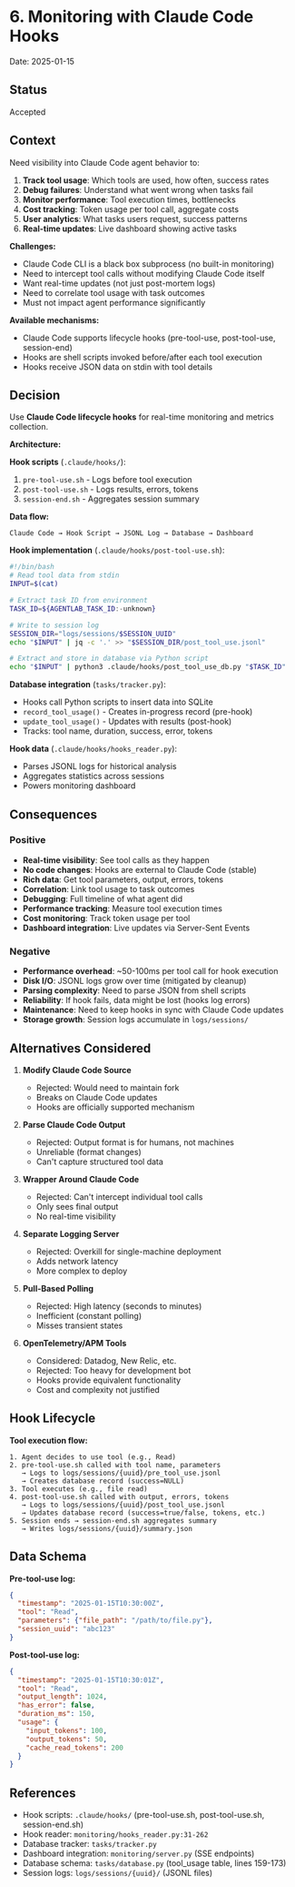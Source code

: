 # 6. Monitoring with Claude Code Hooks

Date: 2025-01-15

## Status

Accepted

## Context

Need visibility into Claude Code agent behavior to:

1. **Track tool usage**: Which tools are used, how often, success rates
2. **Debug failures**: Understand what went wrong when tasks fail
3. **Monitor performance**: Tool execution times, bottlenecks
4. **Cost tracking**: Token usage per tool call, aggregate costs
5. **User analytics**: What tasks users request, success patterns
6. **Real-time updates**: Live dashboard showing active tasks

**Challenges:**
- Claude Code CLI is a black box subprocess (no built-in monitoring)
- Need to intercept tool calls without modifying Claude Code itself
- Want real-time updates (not just post-mortem logs)
- Need to correlate tool usage with task outcomes
- Must not impact agent performance significantly

**Available mechanisms:**
- Claude Code supports lifecycle hooks (pre-tool-use, post-tool-use, session-end)
- Hooks are shell scripts invoked before/after each tool execution
- Hooks receive JSON data on stdin with tool details

## Decision

Use **Claude Code lifecycle hooks** for real-time monitoring and metrics collection.

**Architecture:**

**Hook scripts** (`.claude/hooks/`):
1. `pre-tool-use.sh` - Logs before tool execution
2. `post-tool-use.sh` - Logs results, errors, tokens
3. `session-end.sh` - Aggregates session summary

**Data flow:**
```
Claude Code → Hook Script → JSONL Log → Database → Dashboard
```

**Hook implementation** (`.claude/hooks/post-tool-use.sh`):
```bash
#!/bin/bash
# Read tool data from stdin
INPUT=$(cat)

# Extract task ID from environment
TASK_ID=${AGENTLAB_TASK_ID:-unknown}

# Write to session log
SESSION_DIR="logs/sessions/$SESSION_UUID"
echo "$INPUT" | jq -c '.' >> "$SESSION_DIR/post_tool_use.jsonl"

# Extract and store in database via Python script
echo "$INPUT" | python3 .claude/hooks/post_tool_use_db.py "$TASK_ID"
```

**Database integration** (`tasks/tracker.py`):
- Hooks call Python scripts to insert data into SQLite
- `record_tool_usage()` - Creates in-progress record (pre-hook)
- `update_tool_usage()` - Updates with results (post-hook)
- Tracks: tool name, duration, success, error, tokens

**Hook data** (`.claude/hooks/hooks_reader.py`):
- Parses JSONL logs for historical analysis
- Aggregates statistics across sessions
- Powers monitoring dashboard

## Consequences

### Positive

- **Real-time visibility**: See tool calls as they happen
- **No code changes**: Hooks are external to Claude Code (stable)
- **Rich data**: Get tool parameters, output, errors, tokens
- **Correlation**: Link tool usage to task outcomes
- **Debugging**: Full timeline of what agent did
- **Performance tracking**: Measure tool execution times
- **Cost monitoring**: Track token usage per tool
- **Dashboard integration**: Live updates via Server-Sent Events

### Negative

- **Performance overhead**: ~50-100ms per tool call for hook execution
- **Disk I/O**: JSONL logs grow over time (mitigated by cleanup)
- **Parsing complexity**: Need to parse JSON from shell scripts
- **Reliability**: If hook fails, data might be lost (hooks log errors)
- **Maintenance**: Need to keep hooks in sync with Claude Code updates
- **Storage growth**: Session logs accumulate in `logs/sessions/`

## Alternatives Considered

1. **Modify Claude Code Source**
   - Rejected: Would need to maintain fork
   - Breaks on Claude Code updates
   - Hooks are officially supported mechanism

2. **Parse Claude Code Output**
   - Rejected: Output format is for humans, not machines
   - Unreliable (format changes)
   - Can't capture structured tool data

3. **Wrapper Around Claude Code**
   - Rejected: Can't intercept individual tool calls
   - Only sees final output
   - No real-time visibility

4. **Separate Logging Server**
   - Rejected: Overkill for single-machine deployment
   - Adds network latency
   - More complex to deploy

5. **Pull-Based Polling**
   - Rejected: High latency (seconds to minutes)
   - Inefficient (constant polling)
   - Misses transient states

6. **OpenTelemetry/APM Tools**
   - Considered: Datadog, New Relic, etc.
   - Rejected: Too heavy for development bot
   - Hooks provide equivalent functionality
   - Cost and complexity not justified

## Hook Lifecycle

**Tool execution flow:**

```
1. Agent decides to use tool (e.g., Read)
2. pre-tool-use.sh called with tool name, parameters
   → Logs to logs/sessions/{uuid}/pre_tool_use.jsonl
   → Creates database record (success=NULL)
3. Tool executes (e.g., file read)
4. post-tool-use.sh called with output, errors, tokens
   → Logs to logs/sessions/{uuid}/post_tool_use.jsonl
   → Updates database record (success=true/false, tokens, etc.)
5. Session ends → session-end.sh aggregates summary
   → Writes logs/sessions/{uuid}/summary.json
```

## Data Schema

**Pre-tool-use log:**
```json
{
  "timestamp": "2025-01-15T10:30:00Z",
  "tool": "Read",
  "parameters": {"file_path": "/path/to/file.py"},
  "session_uuid": "abc123"
}
```

**Post-tool-use log:**
```json
{
  "timestamp": "2025-01-15T10:30:01Z",
  "tool": "Read",
  "output_length": 1024,
  "has_error": false,
  "duration_ms": 150,
  "usage": {
    "input_tokens": 100,
    "output_tokens": 50,
    "cache_read_tokens": 200
  }
}
```

## References

- Hook scripts: `.claude/hooks/` (pre-tool-use.sh, post-tool-use.sh, session-end.sh)
- Hook reader: `monitoring/hooks_reader.py:31-262`
- Database tracker: `tasks/tracker.py`
- Dashboard integration: `monitoring/server.py` (SSE endpoints)
- Database schema: `tasks/database.py` (tool_usage table, lines 159-173)
- Session logs: `logs/sessions/{uuid}/` (JSONL files)
